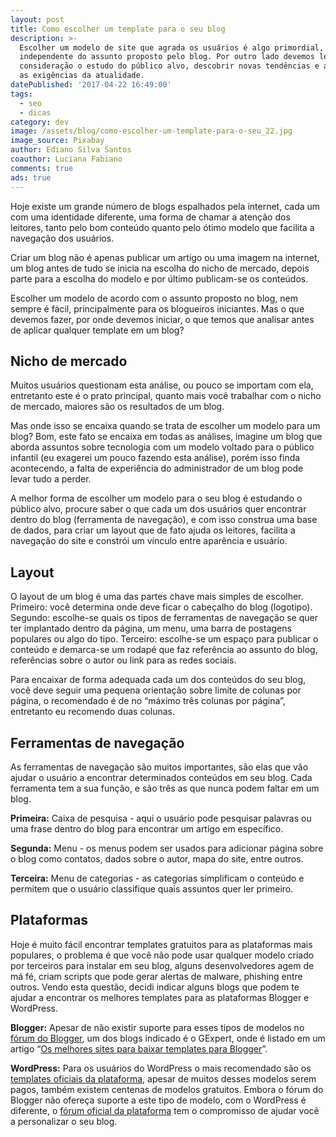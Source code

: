 ```yaml
---
layout: post
title: Como escolher um template para o seu blog
description: >-
  Escolher um modelo de site que agrada os usuários é algo primordial,
  independente do assunto proposto pelo blog. Por outro lado devemos levar em
  consideração o estudo do público alvo, descobrir novas tendências e acompanhar
  as exigências da atualidade.
datePublished: '2017-04-22 16:49:00'
tags:
  - seo
  - dicas
category: dev
image: /assets/blog/como-escolher-um-template-para-o-seu_22.jpg
image_source: Pixabay
author: Ediano Silva Santos
coauthor: Luciana Fabiano
comments: true
ads: true
---
```

Hoje existe um grande número de blogs espalhados pela internet, cada um com uma identidade diferente, uma forma de chamar a atenção dos leitores, tanto pelo bom conteúdo quanto pelo ótimo modelo que facilita a navegação dos usuários.

Criar um blog não é apenas publicar um artigo ou uma imagem na internet, um blog antes de tudo se inicia na escolha do nicho de mercado, depois parte para a escolha do modelo e por último publicam-se os conteúdos.

Escolher um modelo de acordo com o assunto proposto no blog, nem sempre é fácil, principalmente para os blogueiros iniciantes. Mas o que devemos fazer, por onde devemos iniciar, o que temos que analisar antes de aplicar qualquer template em um blog?

## Nicho de mercado

Muitos usuários questionam esta análise, ou pouco se importam com ela, entretanto este é o prato principal, quanto mais você trabalhar com o nicho de mercado, maiores são os resultados de um blog.

Mas onde isso se encaixa quando se trata de escolher um modelo para um blog? Bom, este fato se encaixa em todas as análises, imagine um blog que aborda assuntos sobre tecnologia com um modelo voltado para o público infantil (eu exagerei um pouco fazendo esta análise), porém isso finda acontecendo, a falta de experiência do administrador de um blog pode levar tudo a perder.

A melhor forma de escolher um modelo para o seu blog é estudando o público alvo, procure saber o que cada um dos usuários quer encontrar dentro do blog (ferramenta de navegação), e com isso construa uma base de dados, para criar um layout que de fato ajuda os leitores, facilita a navegação do site e constrói um vínculo entre aparência e usuário.

## Layout

O layout de um blog é uma das partes chave mais simples de escolher. Primeiro: você determina onde deve ficar o cabeçalho do blog (logotipo). Segundo: escolhe-se quais os tipos de ferramentas de navegação se quer ter implantado dentro da página, um menu, uma barra de postagens populares ou algo do tipo. Terceiro: escolhe-se um espaço para publicar o conteúdo e demarca-se um rodapé que faz referência ao assunto do blog, referências sobre o autor ou link para as redes sociais.

Para encaixar de forma adequada cada um dos conteúdos do seu blog, você deve seguir uma pequena orientação sobre limite de colunas por página, o recomendado é de no “máximo três colunas por página”, entretanto eu recomendo duas colunas.

## Ferramentas de navegação

As ferramentas de navegação são muitos importantes, são elas que vão ajudar o usuário a encontrar determinados conteúdos em seu blog. Cada ferramenta tem a sua função, e são três as que nunca podem faltar em um blog.

**Primeira:** Caixa de pesquisa - aqui o usuário pode pesquisar palavras ou uma frase dentro do blog para encontrar um artigo em específico.

**Segunda:** Menu - os menus podem ser usados para adicionar página sobre o blog como contatos, dados sobre o autor, mapa do site, entre outros.

**Terceira:** Menu de categorias - as categorias simplificam o conteúdo e permitem que o usuário classifique quais assuntos quer ler primeiro.

## Plataformas

Hoje é muito fácil encontrar templates gratuitos para as plataformas mais populares, o problema é que você não pode usar qualquer modelo criado por terceiros para instalar em seu blog, alguns desenvolvedores agem de má fé, criam scripts que pode gerar alertas de malware, phishing entre outros. Vendo esta questão, decidi indicar alguns blogs que podem te ajudar a encontrar os melhores templates para as plataformas Blogger e WordPress.

**Blogger:** Apesar de não existir suporte para esses tipos de modelos no <a href="https://productforums.google.com/forum/#!forum/blogger-pt" target="_blank" rel="nofollow noopener noreferrer">fórum do Blogger</a>, um dos blogs indicado é o GExpert, onde é listado em um artigo “<a href="https://www.gexpert.com.br/2014/11/melhores-sites-para-baixar-templates.html" target="_blank" rel="nofollow noopener noreferrer">Os melhores sites para baixar templates para Blogger</a>”.

**WordPress:** Para os usuários do WordPress o mais recomendado são os <a href="https://wordpress.org/themes/" target="_blank" rel="nofollow noopener noreferrer">templates oficiais da plataforma</a>, apesar de muitos desses modelos serem pagos, também existem centenas de modelos gratuitos. Embora o fórum do Blogger não ofereça suporte a este tipo de modelo, com o WordPress é diferente, o <a href="https://br.wordpress.org/support/" target="_blank" rel="nofollow noopener noreferrer">fórum oficial da plataforma</a> tem o compromisso de ajudar você a personalizar o seu blog.

